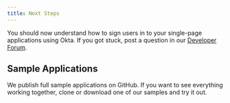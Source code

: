 ```yaml
---
title: Next Steps
---
```


You should now understand how to sign users in to your single-page applications using Okta. If you got stuck, post a question in our [Developer Forum](https://devforum.okta.com).

<!-- Link to Protect Your API Endpoints guide -->
<!-- Link to Customizing the Sign-in Page guide -->
<!-- Link to Building a Custom Sign-in Page guide -->

## Sample Applications

We publish full sample applications on GitHub. If you want to see everything working together, clone or download one of our samples and try it out.

<StackSelector snippet="samples"/>
